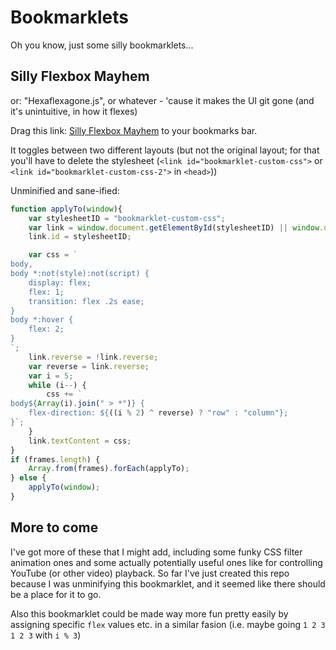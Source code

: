 # Bookmarklets

Oh you know, just some silly bookmarklets...

## Silly Flexbox Mayhem

or: "Hexaflexagone.js", or whatever - 'cause it makes the UI git gone (and it's unintuitive, in how it flexes)

Drag this link: <a href='javascript:(function(){var applyTo=function(window){for(var __="bookmarklet-custom-css",r=window.document.querySelector("#"+__),s=r||window.document.head.appendChild(window.document.createElement("style")),_="body,body *:not(style):not(script){display:flex;flex:1;transition:flex .2s ease}body *:hover{flex:2}",i=5;i--;)_+="body"+Array(i).join(" > *")+"{flex-direction:"+(((i%2)^!!r)?"row":"column")+"}";s.textContent=_;s.id=r?"bookmarklet-custom-css-2":__;};(frames[0]?Array.from(frames):[self]).forEach(applyTo);})()'>Silly Flexbox Mayhem</a>
to your bookmarks bar.

It toggles between two different layouts
(but not the original layout; for that you'll have to delete the stylesheet (`<link id="bookmarklet-custom-css">` or `<link id="bookmarklet-custom-css-2">` in `<head>`))

Unminified and sane-ified:

```js
function applyTo(window){
	var stylesheetID = "bookmarklet-custom-css";
	var link = window.document.getElementById(stylesheetID) || window.document.head.appendChild(window.document.createElement("style"));
	link.id = stylesheetID;

	var css = `
body,
body *:not(style):not(script) {
	display: flex;
	flex: 1;
	transition: flex .2s ease;
}
body *:hover {
	flex: 2;
}
`;
	link.reverse = !link.reverse;
	var reverse = link.reverse;
	var i = 5;
	while (i--) {
		css += `
body${Array(i).join(" > *")} {
	flex-direction: ${((i % 2) ^ reverse) ? "row" : "column"};
}`;
	}
	link.textContent = css;
}
if (frames.length) {
	Array.from(frames).forEach(applyTo);
} else {
	applyTo(window);
}
```

## More to come

I've got more of these that I might add,
including some funky CSS filter animation ones
and some actually potentially useful ones like for controlling YouTube (or other video) playback.
So far I've just created this repo because I was unminifying this bookmarklet,
and it seemed like there should be a place for it to go.

Also this bookmarklet could be made way more fun pretty easily by assigning specific `flex` values etc. in a similar fasion (i.e. maybe going `1 2 3 1 2 3` with `i % 3`)
